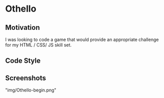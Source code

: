 # Othello

## Motivation

I was looking to code a game that would provide an appropriate challenge for my HTML / CSS/ JS skill set. 

## Code Style

## Screenshots

<img>"img/Othello-begin.png"</img>
